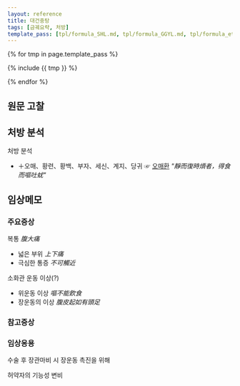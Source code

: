 ```yaml
---
layout: reference
title: 대건중탕
tags: [금궤요략, 처방]
template_pass: [tpl/formula_SHL.md, tpl/formula_GGYL.md, tpl/formula_etc.md]
---
```


{% for tmp in page.template_pass %}

{% include {{ tmp }} %}

{% endfor %}

## 원문 고찰

## 처방 분석

처방 분석
* ＋오매、황련、황백、부자、세신、계지、당귀 ☞ [오매환]({{site.formulaurl}}/오매환) _"靜而復時煩者，得食而嘔吐蚘"_



## 임상메모


### 주요증상

복통 _腹大痛_
* 넓은 부위  _上下痛_
* 극심한 통증 _不可觸近_

소화관 운동 이상(?)
* 위운동 이상 _嘔不能飮食_
* 장운동의 이상 _腹皮起如有頭足_

### 참고증상


### 임상응용

수술 후 장관마비 시 장운동 촉진을 위해

허약자의 기능성 변비
